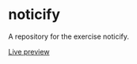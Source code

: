 # noticify
A repository for the exercise noticify.

[Live preview](https://joarhansson.github.io/noticify/)
